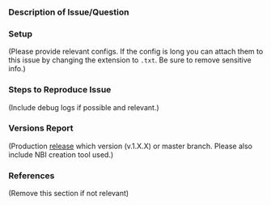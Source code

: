 ### Description of Issue/Question

### Setup
(Please provide relevant configs. If the config is long you can attach them to this issue by changing the extension to `.txt`. Be sure to remove sensitive info.)

### Steps to Reproduce Issue
(Include debug logs if possible and relevant.)

### Versions Report
(Production [release](https://github.com/grahamgilbert/imagr/releases) which version (v.1.X.X) or master branch. Please also include NBI creation tool used.)

### References
(Remove this section if not relevant)
